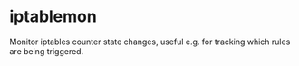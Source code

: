 # iptablemon

Monitor iptables counter state changes, useful e.g. for tracking which rules
are being triggered.

